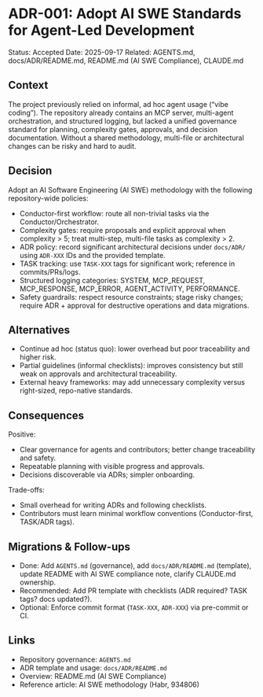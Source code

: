 # ADR-001: Adopt AI SWE Standards for Agent-Led Development

Status: Accepted
Date: 2025-09-17
Related: AGENTS.md, docs/ADR/README.md, README.md (AI SWE Compliance), CLAUDE.md

## Context
The project previously relied on informal, ad hoc agent usage (“vibe coding”). The repository already contains an MCP server, multi-agent orchestration, and structured logging, but lacked a unified governance standard for planning, complexity gates, approvals, and decision documentation. Without a shared methodology, multi-file or architectural changes can be risky and hard to audit.

## Decision
Adopt an AI Software Engineering (AI SWE) methodology with the following repository-wide policies:
- Conductor-first workflow: route all non-trivial tasks via the Conductor/Orchestrator.
- Complexity gates: require proposals and explicit approval when complexity > 5; treat multi-step, multi-file tasks as complexity > 2.
- ADR policy: record significant architectural decisions under `docs/ADR/` using `ADR-XXX` IDs and the provided template.
- TASK tracking: use `TASK-XXX` tags for significant work; reference in commits/PRs/logs.
- Structured logging categories: SYSTEM, MCP_REQUEST, MCP_RESPONSE, MCP_ERROR, AGENT_ACTIVITY, PERFORMANCE.
- Safety guardrails: respect resource constraints; stage risky changes; require ADR + approval for destructive operations and data migrations.

## Alternatives
- Continue ad hoc (status quo): lower overhead but poor traceability and higher risk.
- Partial guidelines (informal checklists): improves consistency but still weak on approvals and architectural traceability.
- External heavy frameworks: may add unnecessary complexity versus right-sized, repo-native standards.

## Consequences
Positive:
- Clear governance for agents and contributors; better change traceability and safety.
- Repeatable planning with visible progress and approvals.
- Decisions discoverable via ADRs; simpler onboarding.

Trade-offs:
- Small overhead for writing ADRs and following checklists.
- Contributors must learn minimal workflow conventions (Conductor-first, TASK/ADR tags).

## Migrations & Follow-ups
- Done: Add `AGENTS.md` (governance), add `docs/ADR/README.md` (template), update README with AI SWE compliance note, clarify CLAUDE.md ownership.
- Recommended: Add PR template with checklists (ADR required? TASK tags? docs updated?).
- Optional: Enforce commit format (`TASK-XXX`, `ADR-XXX`) via pre-commit or CI.

## Links
- Repository governance: `AGENTS.md`
- ADR template and usage: `docs/ADR/README.md`
- Overview: README.md (AI SWE Compliance)
- Reference article: AI SWE methodology (Habr, 934806)

